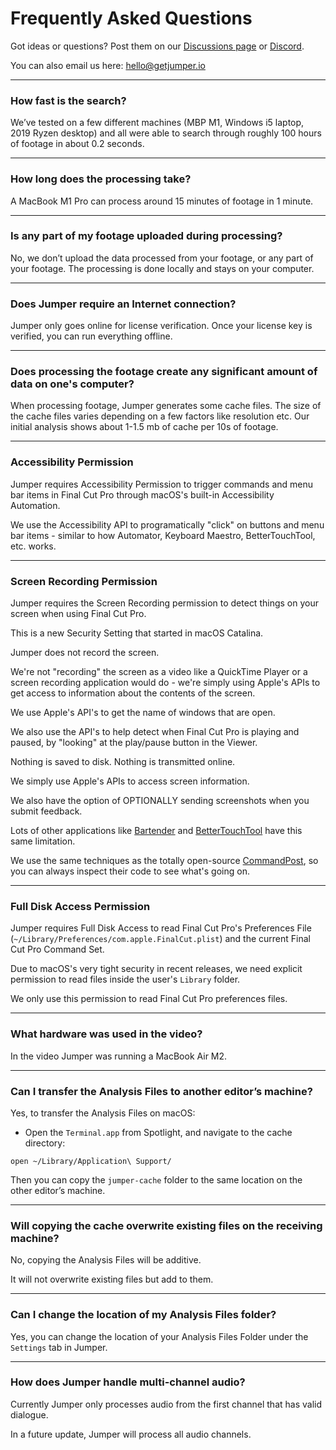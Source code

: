 # Frequently Asked Questions

Got ideas or questions? Post them on our [Discussions page](https://github.com/GetJumper/docs/discussions) or [Discord](https://discord.com/invite/3JFNYAfwSb).

You can also email us here: [hello@getjumper.io](mailto:hello@getjumper.io)

---

### How fast is the search?

We’ve tested on a few different machines (MBP M1, Windows i5 laptop, 2019 Ryzen desktop) and all were able to search through roughly 100 hours of footage in about 0.2 seconds.

---

### How long does the processing take?

A MacBook M1 Pro can process around 15 minutes of footage in 1 minute.

---

### Is any part of my footage uploaded during processing?

No, we don’t upload the data processed from your footage, or any part of your footage. The processing is done locally and stays on your computer.

---

### Does Jumper require an Internet connection?

Jumper only goes online for license verification. Once your license key is verified, you can run everything offline.

---

### Does processing the footage create any significant amount of data on one's computer?

When processing footage, Jumper generates some cache files. The size of the cache files varies depending on a few factors like resolution etc. Our initial analysis shows about 1-1.5 mb of cache per 10s of footage.

---

### Accessibility Permission

Jumper requires Accessibility Permission to trigger commands and menu bar items in Final Cut Pro through macOS's built-in Accessibility Automation.

We use the Accessibility API to programatically "click" on buttons and menu bar items - similar to how Automator, Keyboard Maestro, BetterTouchTool, etc. works.

---

### Screen Recording Permission

Jumper requires the Screen Recording permission to detect things on your screen when using Final Cut Pro.

This is a new Security Setting that started in macOS Catalina.

Jumper does not record the screen.

We're not "recording" the screen as a video like a QuickTime Player or a screen recording application would do - we're simply using Apple's APIs to get access to information about the contents of the screen.

We use Apple's API's to get the name of windows that are open.

We also use the API's to help detect when Final Cut Pro is playing and paused, by "looking" at the play/pause button in the Viewer.

Nothing is saved to disk. Nothing is transmitted online.

We simply use Apple's APIs to access screen information.

We also have the option of OPTIONALLY sending screenshots when you submit feedback.

Lots of other applications like [Bartender](https://www.macbartender.com/Screen-Recording-Permission/) and [BetterTouchTool](https://folivora.ai/blog/post/13011/) have this same limitation.

We use the same techniques as the totally open-source [CommandPost](https://commandpost.io), so you can always inspect their code to see what's going on.

---

### Full Disk Access Permission

Jumper requires Full Disk Access to read Final Cut Pro's Preferences File (`~/Library/Preferences/com.apple.FinalCut.plist`) and the current Final Cut Pro Command Set.

Due to macOS's very tight security in recent releases, we need explicit permission to read files inside the user's `Library` folder.

We only use this permission to read Final Cut Pro preferences files.

---

### What hardware was used in the video?

In the video Jumper was running a MacBook Air M2.

---

### Can I transfer the Analysis Files to another editor’s machine?

Yes, to transfer the Analysis Files on macOS:

- Open the `Terminal.app` from Spotlight, and navigate to the cache directory:

```
open ~/Library/Application\ Support/
```

Then you can copy the `jumper-cache` folder to the same location on the other editor’s machine.

---

### Will copying the cache overwrite existing files on the receiving machine?

No, copying the Analysis Files will be additive.

It will not overwrite existing files but add to them.

---

### Can I change the location of my Analysis Files folder?

Yes, you can change the location of your Analysis Files Folder under the `Settings` tab in Jumper.

---

### How does Jumper handle multi-channel audio?

Currently Jumper only processes audio from the first channel that has valid dialogue.

In a future update, Jumper will process all audio channels.